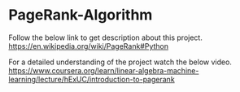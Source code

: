 # PageRank-Algorithm
Follow the below link to get description about this project.
https://en.wikipedia.org/wiki/PageRank#Python

For a detailed understanding of the project watch the below video.
https://www.coursera.org/learn/linear-algebra-machine-learning/lecture/hExUC/introduction-to-pagerank
